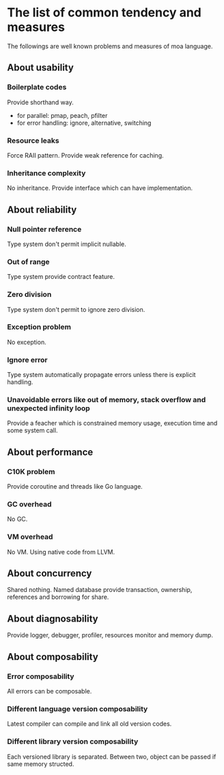 # The list of common tendency and measures
The followings are well known problems and measures of moa language.



## About usability

### Boilerplate codes
Provide shorthand way.
- for parallel: pmap, peach, pfilter
- for error handling: ignore, alternative, switching

### Resource leaks
Force RAII pattern.
Provide weak reference for caching.

### Inheritance complexity
No inheritance.
Provide interface which can have implementation.



## About reliability

### Null pointer reference
Type system don't permit implicit nullable.

### Out of range
Type system provide contract feature.

### Zero division
Type system don't permit to ignore zero division.

### Exception problem
No exception.

### Ignore error
Type system automatically propagate errors unless there is explicit handling.

### Unavoidable errors like out of memory, stack overflow and unexpected infinity loop
Provide a feacher which is constrained memory usage, execution time and some system call.



## About performance

### C10K problem
Provide coroutine and threads like Go language.

### GC overhead
No GC.

### VM overhead
No VM. Using native code from LLVM.



## About concurrency
Shared nothing.
Named database provide transaction, ownership, references and borrowing for share.



## About diagnosability
Provide logger, debugger, profiler, resources monitor and memory dump.



## About composability

### Error composability
All errors can be composable.

### Different language version composability
Latest compiler can compile and link all old version codes.

### Different library version composability
Each versioned library is separated.
Between two, object can be passed if same memory structed.
